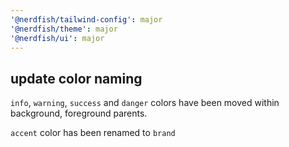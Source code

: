 ```yaml
---
'@nerdfish/tailwind-config': major
'@nerdfish/theme': major
'@nerdfish/ui': major
---
```


## update color naming

`info`, `warning`, `success` and `danger` colors have been moved within background, foreground parents.

`accent` color has been renamed to `brand`

